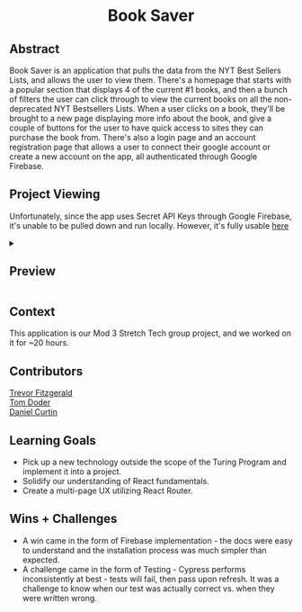 <h1 align=center>Book Saver</h1>

## Abstract
Book Saver is an application that pulls the data from the NYT Best Sellers Lists, and allows the user to view them. There's a homepage that starts with a popular section that displays 4 of the current #1 books, and then a bunch of filters the user can click through to view the current books on all the non-deprecated NYT Bestsellers Lists. When a user clicks on a book, they'll be brought to a new page displaying more info about the book, and give a couple of buttons for the user to have quick access to sites they can purchase the book from. There's also a login page and an account registration page that allows a user to connect their google account or create a new account on the app, all authenticated through Google Firebase.

## Project Viewing
Unfortunately, since the app uses Secret API Keys through Google Firebase, it's unable to be pulled down and run locally. However, it's fully usable [here](https://danielcurtin.github.io/book-saver)

<details>
<summary> <h2>Preview</h2> </summary>
<br>

Home Page
![image](https://user-images.githubusercontent.com/114776048/232245661-b2f54cb3-ddde-4106-a616-6c16a3bc9d0c.png)

Home Page under a filter
![image](https://user-images.githubusercontent.com/114776048/232245982-c165b58e-54c8-4202-9c6c-0f8c28ea0628.png)

Single Book View
![image](https://user-images.githubusercontent.com/114776048/232245683-88e73e1d-2ee1-4d54-b1f5-4b50849024d4.png)

Login Page
![image](https://user-images.githubusercontent.com/114776048/232245892-be5d6cb4-d02d-44dc-97a6-ec9164a69b18.png)

Register Page
![image](https://user-images.githubusercontent.com/114776048/232245915-6f53dd82-a2b8-4fe3-a503-bc7a48cec16f.png)

</details>


## Context
This application is our Mod 3 Stretch Tech group project, and we worked on it for ~20 hours.

## Contributors
[Trevor Fitzgerald](https://www.github.com/trevorfitz0)<br>
[Tom Doder](https://www.github.com/lordschwifty)<br>
[Daniel Curtin](https://www.github.com/danielcurtin)<br>

## Learning Goals
- Pick up a new technology outside the scope of the Turing Program and implement it into a project.
- Solidify our understanding of React fundamentals.
- Create a multi-page UX utilizing React Router.

## Wins + Challenges
- A win came in the form of Firebase implementation - the docs were easy to understand and the installation process was much simpler than expected.
- A challenge came in the form of Testing - Cypress performs inconsistently at best - tests will fail, then pass upon refresh. It was a challenge to know when our test was actually correct vs. when they were written wrong.
